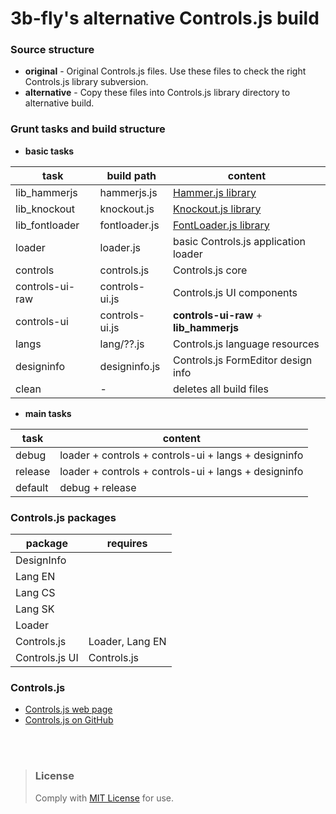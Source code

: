 3b-fly's alternative Controls.js build
===========

### Source structure

- **original** - Original Controls.js files. Use these files to check the right Controls.js library subversion.
- **alternative** - Copy these files into Controls.js library directory to alternative build.


### Grunt tasks and build structure


- **basic tasks**

| task            | build path     | content                                                     |
| --------------- | -------------- | ----------------------------------------------------------- |
| lib_hammerjs    | hammerjs.js    | [Hammer.js library](http://eightmedia.github.com/hammer.js) |
| lib_knockout    | knockout.js    | [Knockout.js library](http://knockoutjs.com/)               |
| lib_fontloader  | fontloader.js  | [FontLoader.js library](https://github.com/smnh/FontLoader) |
| loader          | loader.js      | basic Controls.js application loader                        |
| controls        | controls.js    | Controls.js core                                            |
| controls-ui-raw | controls-ui.js | Controls.js UI components                                   |
| controls-ui     | controls-ui.js | **controls-ui-raw** + **lib_hammerjs**                      |
| langs           | lang/??.js     | Controls.js language resources                              |
| designinfo      | designinfo.js  | Controls.js FormEditor design info                          |
| clean           | -              | deletes all build files                                     |

- **main tasks**

| task            | content                                                                      |
| --------------- | ---------------------------------------------------------------------------- |
| debug           | loader + controls + controls-ui + langs + designinfo                         |
| release         | loader + controls + controls-ui + langs + designinfo                         |
| default         | debug + release                                                              |


### Controls.js packages

| package         | requires                                                                     |
| --------------- | ---------------------------------------------------------------------------- |
| DesignInfo      |                                                                              |
| Lang EN         |                                                                              |
| Lang CS         |                                                                              |
| Lang SK         |                                                                              |
| Loader          |                                                                              |
| Controls.js     | Loader, Lang EN                                                               |
| Controls.js UI  | Controls.js                                                                  |


### Controls.js

- [Controls.js web page](http://controlsjs.com/)
- [Controls.js on GitHub](https://github.com/controlsjs/controls.js)

<br/>
<br/>

> ### License
> Comply with [MIT License](https://mit-license.org/) for use.<br/>
